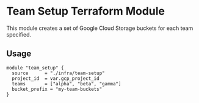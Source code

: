# Team Setup Terraform Module

This module creates a set of Google Cloud Storage buckets for each team specified.

## Usage

```hcl
module "team_setup" {
  source      = "./infra/team-setup"
  project_id  = var.gcp_project_id
  teams       = ["alpha", "beta", "gamma"]
  bucket_prefix = "my-team-buckets"
}
```
